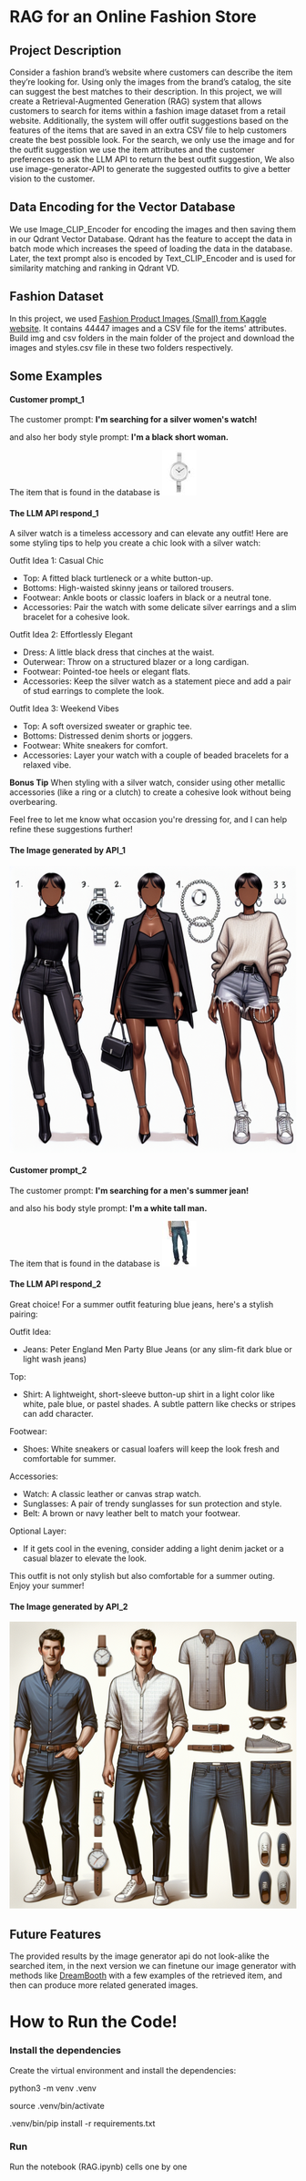 # RAG for an Online Fashion Store

## Project Description


Consider a fashion brand’s website where customers can describe the item they’re looking for. Using only the images from the brand’s catalog, the site can suggest the best matches to their description.
In this project, we will create a Retrieval-Augmented Generation (RAG) system that allows customers to search for items within a fashion image dataset from a retail website. Additionally, the system will offer outfit suggestions based on the features of the items that are saved in an extra CSV file to help customers create the best possible look.
For the search, we only use the image and for the outfit suggestion we use the item attributes and the customer preferences to ask the LLM API to return the best outfit suggestion,
We also use image-generator-API to generate the suggested outfits to give a better vision to the customer.


## Data Encoding for the Vector Database

We use Image_CLIP_Encoder for encoding the images and then saving them in our  Qdrant Vector Database.
Qdrant has the feature to accept the data in batch mode which increases the speed of loading the data in the database.
Later, the text prompt also is encoded by Text_CLIP_Encoder and is used for similarity matching and ranking in Qdrant VD.


## Fashion Dataset 

In this project, we used [Fashion Product Images (Small) from Kaggle website](https://www.kaggle.com/datasets/paramaggarwal/fashion-product-images-small). It contains 44447 images and a CSV file for the items' attributes.
Build img and csv folders in the main folder of the project and download the images and styles.csv file in these two folders respectively.


## Some Examples

#### Customer prompt_1
The customer prompt:  **I'm searching for a silver women's watch!**

and also her body style prompt:  **I'm a black short woman.**

The item that is found in the database is ![](./result.jpg) 

#### The LLM API respond_1

A silver watch is a timeless accessory and can elevate any outfit! Here are some styling tips to help you create a chic look with a silver watch:

Outfit Idea 1: Casual Chic
- Top: A fitted black turtleneck or a white button-up.
- Bottoms: High-waisted skinny jeans or tailored trousers.
- Footwear: Ankle boots or classic loafers in black or a neutral tone.
- Accessories: Pair the watch with some delicate silver earrings and a slim bracelet for a cohesive look. 

Outfit Idea 2: Effortlessly Elegant
- Dress: A little black dress that cinches at the waist.
- Outerwear: Throw on a structured blazer or a long cardigan.
- Footwear: Pointed-toe heels or elegant flats.
- Accessories: Keep the silver watch as a statement piece and add a pair of stud earrings to complete the look.

Outfit Idea 3: Weekend Vibes
- Top: A soft oversized sweater or graphic tee.
- Bottoms: Distressed denim shorts or joggers.
- Footwear: White sneakers for comfort.
- Accessories: Layer your watch with a couple of beaded bracelets for a relaxed vibe.

**Bonus Tip**
When styling with a silver watch, consider using other metallic accessories (like a ring or a clutch) to create a cohesive look without being overbearing.

Feel free to let me know what occasion you're dressing for, and I can help refine these suggestions further!

#### The Image generated by API_1

![](./outfit1.png)




#### Customer prompt_2
The customer prompt:  **I'm searching for a men's summer jean!**

and also his body style prompt:  **I'm a white tall man.**

The item that is found in the database is ![](./result2.jpg) 

#### The LLM API respond_2
Great choice! For a summer outfit featuring blue jeans, here's a stylish pairing:

Outfit Idea:
- Jeans: Peter England Men Party Blue Jeans (or any slim-fit dark blue or light wash jeans)
  
Top:
- Shirt: A lightweight, short-sleeve button-up shirt in a light color like white, pale blue, or pastel shades. A subtle pattern like checks or stripes can add character.

Footwear:
- Shoes: White sneakers or casual loafers will keep the look fresh and comfortable for summer.

Accessories:
- Watch: A classic leather or canvas strap watch.
- Sunglasses: A pair of trendy sunglasses for sun protection and style.
- Belt: A brown or navy leather belt to match your footwear.

Optional Layer:
- If it gets cool in the evening, consider adding a light denim jacket or a casual blazer to elevate the look.

This outfit is not only stylish but also comfortable for a summer outing. Enjoy your summer!

#### The Image generated by API_2

![](./outfit2.png)




## Future Features

The provided results by the image generator api do not look-alike the searched item, in the next version we can finetune our image generator with methods like [DreamBooth](https://dreambooth.github.io/
) with a few examples of the retrieved item, and then can produce more related generated images.


# How to Run the Code!

### Install the dependencies

Create the virtual environment and install the dependencies:

python3 -m venv .venv


source .venv/bin/activate


.venv/bin/pip install -r requirements.txt

### Run
Run the notebook (RAG.ipynb) cells one by one


